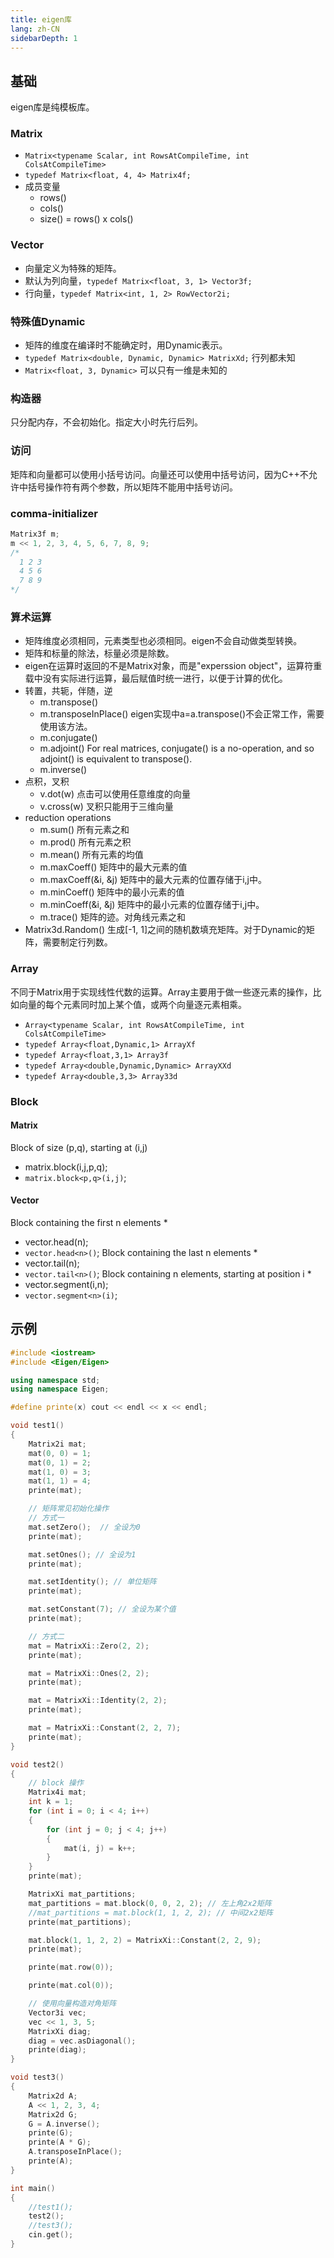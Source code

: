 ```yaml
---
title: eigen库
lang: zh-CN
sidebarDepth: 1
---
```


## 基础
eigen库是纯模板库。

### Matrix
* `Matrix<typename Scalar, int RowsAtCompileTime, int ColsAtCompileTime>`
* `typedef Matrix<float, 4, 4> Matrix4f;`
* 成员变量
    * rows()
    * cols()
    * size() = rows() x cols()

### Vector
* 向量定义为特殊的矩阵。
* 默认为列向量，`typedef Matrix<float, 3, 1> Vector3f;`
* 行向量，`typedef Matrix<int, 1, 2> RowVector2i;`

### 特殊值Dynamic
* 矩阵的维度在编译时不能确定时，用Dynamic表示。
* `typedef Matrix<double, Dynamic, Dynamic> MatrixXd;` 行列都未知
* `Matrix<float, 3, Dynamic>` 可以只有一维是未知的

### 构造器
只分配内存，不会初始化。指定大小时先行后列。

### 访问
矩阵和向量都可以使用小括号访问。向量还可以使用中括号访问，因为C++不允许中括号操作符有两个参数，所以矩阵不能用中括号访问。

### comma-initializer
```cpp
Matrix3f m;
m << 1, 2, 3, 4, 5, 6, 7, 8, 9;
/*
  1 2 3
  4 5 6
  7 8 9
*/
```

### 算术运算
* 矩阵维度必须相同，元素类型也必须相同。eigen不会自动做类型转换。
* 矩阵和标量的除法，标量必须是除数。
* eigen在运算时返回的不是Matrix对象，而是"experssion object"，运算符重载中没有实际进行运算，最后赋值时统一进行，以便于计算的优化。
* 转置，共轭，伴随，逆
    * m.transpose()
    * m.transposeInPlace() eigen实现中a=a.transpose()不会正常工作，需要使用该方法。
    * m.conjugate()
    * m.adjoint() For real matrices, conjugate() is a no-operation, and so adjoint() is equivalent to transpose().
    * m.inverse()
* 点积，叉积
    * v.dot(w) 点击可以使用任意维度的向量
    * v.cross(w) 叉积只能用于三维向量
* reduction operations
    * m.sum() 所有元素之和
    * m.prod() 所有元素之积
    * m.mean() 所有元素的均值
    * m.maxCoeff() 矩阵中的最大元素的值
    * m.maxCoeff(&i, &j) 矩阵中的最大元素的位置存储于i,j中。
    * m.minCoeff() 矩阵中的最小元素的值
    * m.minCoeff(&i, &j) 矩阵中的最小元素的位置存储于i,j中。
    * m.trace() 矩阵的迹。对角线元素之和
* Matrix3d.Random() 生成[-1, 1]之间的随机数填充矩阵。对于Dynamic的矩阵，需要制定行列数。

### Array
不同于Matrix用于实现线性代数的运算。Array主要用于做一些逐元素的操作，比如向量的每个元素同时加上某个值，或两个向量逐元素相乘。
* `Array<typename Scalar, int RowsAtCompileTime, int ColsAtCompileTime>`
* `typedef Array<float,Dynamic,1> ArrayXf`
* `typedef Array<float,3,1> Array3f`
* `typedef Array<double,Dynamic,Dynamic> ArrayXXd`
* `typedef Array<double,3,3> Array33d`

### Block
#### Matrix
Block of size (p,q), starting at (i,j)	
* matrix.block(i,j,p,q);
* `matrix.block<p,q>(i,j)`;

#### Vector
Block containing the first n elements *	
* vector.head(n);
* `vector.head<n>()`;
Block containing the last n elements *	
* vector.tail(n);
* `vector.tail<n>()`;
Block containing n elements, starting at position i *	
* vector.segment(i,n);
* `vector.segment<n>(i)`;

## 示例
```cpp
#include <iostream>
#include <Eigen/Eigen>

using namespace std;
using namespace Eigen;

#define printe(x) cout << endl << x << endl;

void test1()
{
    Matrix2i mat;
    mat(0, 0) = 1;
    mat(0, 1) = 2;
    mat(1, 0) = 3;
    mat(1, 1) = 4;
    printe(mat);

    // 矩阵常见初始化操作
    // 方式一
    mat.setZero();  // 全设为0
    printe(mat);

    mat.setOnes(); // 全设为1
    printe(mat);

    mat.setIdentity(); // 单位矩阵
    printe(mat);

    mat.setConstant(7); // 全设为某个值
    printe(mat);

    // 方式二
    mat = MatrixXi::Zero(2, 2);
    printe(mat);

    mat = MatrixXi::Ones(2, 2);
    printe(mat);

    mat = MatrixXi::Identity(2, 2);
    printe(mat);

    mat = MatrixXi::Constant(2, 2, 7);
    printe(mat);
}

void test2()
{
    // block 操作
    Matrix4i mat;
    int k = 1;
    for (int i = 0; i < 4; i++)
    {
        for (int j = 0; j < 4; j++)
        {
            mat(i, j) = k++;
        }
    }
    printe(mat);

    MatrixXi mat_partitions;
    mat_partitions = mat.block(0, 0, 2, 2); // 左上角2x2矩阵
    //mat_partitions = mat.block(1, 1, 2, 2); // 中间2x2矩阵
    printe(mat_partitions);

    mat.block(1, 1, 2, 2) = MatrixXi::Constant(2, 2, 9);
    printe(mat);

    printe(mat.row(0));

    printe(mat.col(0));

    // 使用向量构造对角矩阵
    Vector3i vec;
    vec << 1, 3, 5;
    MatrixXi diag;
    diag = vec.asDiagonal();
    printe(diag);
}

void test3()
{
    Matrix2d A;
    A << 1, 2, 3, 4;
    Matrix2d G;
    G = A.inverse();
    printe(G);
    printe(A * G);
    A.transposeInPlace();
    printe(A);
}

int main()
{ 
    //test1();
    test2();
    //test3();
    cin.get();
}
```